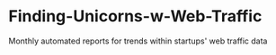 # Finding-Unicorns-w-Web-Traffic
Monthly automated reports for trends within startups' web traffic data
